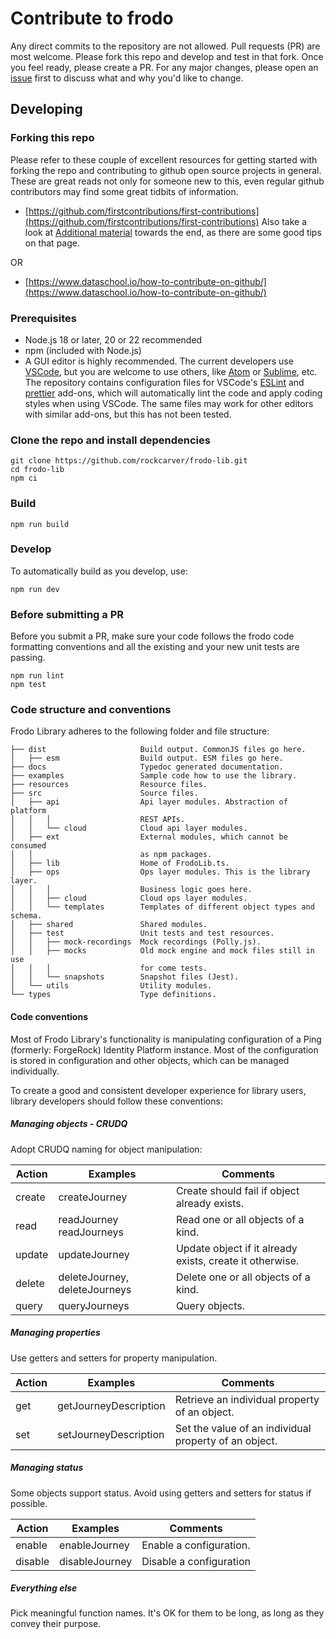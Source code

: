 # Contribute to frodo

Any direct commits to the repository are not allowed. Pull requests (PR) are most welcome. Please fork this repo and develop and test in that fork. Once you feel ready, please create a PR. For any major changes, please open an [issue](https://github.com/rockcarver/frodo/issues) first to discuss what and why you'd like to change.

## Developing

### Forking this repo

Please refer to these couple of excellent resources for getting started with forking the repo and contributing to github open source projects in general. These are great reads not only for someone new to this, even regular github contributors may find some great tidbits of information.

- [https://github.com/firstcontributions/first-contributions](https://github.com/firstcontributions/first-contributions)
  Also take a look at [Additional material](https://github.com/firstcontributions/first-contributions/blob/master/additional-material/git_workflow_scenarios/additional-material.md) towards the end, as there are some good tips on that page.

OR

- [https://www.dataschool.io/how-to-contribute-on-github/](https://www.dataschool.io/how-to-contribute-on-github/)

### Prerequisites

- Node.js 18 or later, 20 or 22 recommended
- npm (included with Node.js)
- A GUI editor is highly recommended. The current developers use [VSCode](https://code.visualstudio.com/), but you are welcome to use others, like [Atom](https://atom.io/) or [Sublime](https://www.sublimetext.com/), etc. The repository contains configuration files for VSCode's [ESLint](https://marketplace.visualstudio.com/items?itemName=dbaeumer.vscode-eslint) and [prettier](https://prettier.io/) add-ons, which will automatically lint the code and apply coding styles when using VSCode. The same files may work for other editors with similar add-ons, but this has not been tested.

### Clone the repo and install dependencies

```console
git clone https://github.com/rockcarver/frodo-lib.git
cd frodo-lib
npm ci
```

### Build

```console
npm run build
```

### Develop

To automatically build as you develop, use:

```console
npm run dev
```

### Before submitting a PR

Before you submit a PR, make sure your code follows the frodo code formatting conventions and all the existing and your new unit tests are passing.

```console
npm run lint
npm test
```

### Code structure and conventions

Frodo Library adheres to the following folder and file structure:

```preformated
├── dist                     Build output. CommonJS files go here.
│   ├── esm                  Build output. ESM files go here.
├── docs                     Typedoc generated documentation.
├── examples                 Sample code how to use the library.
├── resources                Resource files.
├── src                      Source files.
│   ├── api                  Api layer modules. Abstraction of platform
│   │   │                    REST APIs.
│   │   └── cloud            Cloud api layer modules.
│   ├── ext                  External modules, which cannot be consumed
│   │                        as npm packages.
│   ├── lib                  Home of FrodoLib.ts.
│   ├── ops                  Ops layer modules. This is the library layer.
│   │   │                    Business logic goes here.
│   │   ├── cloud            Cloud ops layer modules.
│   │   └── templates        Templates of different object types and schema.
│   ├── shared               Shared modules.
│   ├── test                 Unit tests and test resources.
│   │   ├── mock-recordings  Mock recordings (Polly.js).
│   │   ├── mocks            Old mock engine and mock files still in use
│   │   │                    for come tests.
│   │   └── snapshots        Snapshot files (Jest).
│   └── utils                Utility modules.
└── types                    Type definitions.
```

#### Code conventions

Most of Frodo Library's functionality is manipulating configuration of a Ping (formerly: ForgeRock) Identity Platform instance. Most of the configuration is stored in configuration and other objects, which can be managed individually.

To create a good and consistent developer experience for library users, library developers should follow these conventions:

##### Managing objects - CRUDQ

Adopt CRUDQ naming for object manipulation:

| Action | Examples                      | Comments                                                 |
| ------ | ----------------------------- | -------------------------------------------------------- |
| create | createJourney                 | Create should fail if object already exists.             |
| read   | readJourney readJourneys      | Read one or all objects of a kind.                       |
| update | updateJourney                 | Update object if it already exists, create it otherwise. |
| delete | deleteJourney, deleteJourneys | Delete one or all objects of a kind.                     |
| query  | queryJourneys                 | Query objects.                                           |

##### Managing properties

Use getters and setters for property manipulation.

| Action | Examples              | Comments                                              |
| ------ | --------------------- | ----------------------------------------------------- |
| get    | getJourneyDescription | Retrieve an individual property of an object.         |
| set    | setJourneyDescription | Set the value of an individual property of an object. |

##### Managing status

Some objects support status. Avoid using getters and setters for status if possible.

| Action  | Examples       | Comments                |
| ------- | -------------- | ----------------------- |
| enable  | enableJourney  | Enable a configuration. |
| disable | disableJourney | Disable a configuration |

##### Everything else

Pick meaningful function names. It's OK for them to be long, as long as they convey their purpose.
